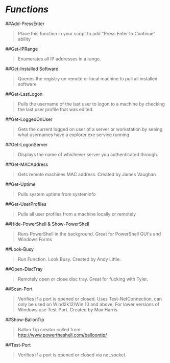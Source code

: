 # *Functions*

##Add-PressEnter
  >Place this function in your script to add "Press Enter to Continue" ability

##Get-IPRange
  >Enumerates all IP addresses in a range. 

##Get-Installed Software
  >Queries the registry on remote or local machine to pull all installed software
  
##Get-LastLogon
  >Pulls the username of the last user to logon to a machine by checking the last user profile that was edited.

##Get-LoggedOnUser
  >Gets the current logged on user of a server or workstation by seeing what usernames have a explorer.exe service running
  
##Get-LogonServer
  >Displays the name of whichever server you authenticated through.
  
##Get-MACAddress
  >Gets remote machines MAC address.  Created by James Vaughan 
  
##Get-Uptime
  >Pulls system uptime from systeminfo

##Get-UserProfiles
  >Pulls all user profiles from a machine locally or remotely
  
##Hide-PowerShell & Show-PowerShell
  >Runs PowerShell in the background.  Great for PowerShell GUI's and Windows Forms
  
##Look-Busy
  >Run Function.  Look Busy.  Created by Andy Little.
  
##Open-DiscTray
  >Remotely open or close disc tray.  Great for fucking with Tyler.
  
##Scan-Port
  >Verifies if a port is opened or closed.  Uses Test-NetConnection, can only be used on Wind2k12/Win 10 and above.
  For lower versions of Windows use Test-Port.  Created by Max Harris.
  
##Show-BallonTip
  >Ballon Tip creator culled from http://www.powertheshell.com/balloontip/
  
##Test-Port
  >Verifies if a port is opened or closed via net.socket.
